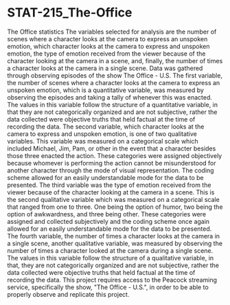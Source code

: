 # STAT-215_The-Office
The Office statistics
The variables selected for analysis are the number of scenes where a character looks at the camera to express an unspoken emotion, which character looks at the camera to express and unspoken emotion, the type of emotion received from the viewer because of the character looking at the camera in a scene, and, finally, the number of times a character looks at the camera in a single scene. Data was gathered through observing episodes of the show The Office - U.S.
The first variable, the number of scenes where a character looks at the camera to express an unspoken emotion, which is a quantitative variable, was measured by observing the episodes and taking a tally of whenever this was enacted. The values in this variable follow the structure of a quantitative variable, in that they are not categorically organized and are not subjective, rather the data collected were objective truths that held factual at the time of recording the data.
The second variable, which character looks at the camera to express and unspoken emotion, is one of two qualitative variables. This variable was measured on a categorical scale which included Michael, Jim, Pam, or other in the event that a character besides those three enacted the action. These categories were assigned objectively because whomever is performing the action cannot be misunderstood for another character through the mode of visual representation. The coding scheme allowed for an easily understandable mode for the data to be presented.
The third variable was the type of emotion received from the viewer because of the character looking at the camera in a scene. This is the second qualitative variable which was measured on a categorical scale that ranged from one to three. One being the option of humor, two being the option of awkwardness, and three being other. These categories were assigned and collected subjectively and the coding scheme once again allowed for an easily understandable mode for the data to be presented.
The fourth variable, the number of times a character looks at the camera in a single scene, another qualitative variable, was measured by observing the number of times a character looked at the camera during a single scene. The values in this variable follow the structure of a qualitative variable, in that, they are not categorically organized and are not subjective, rather the data collected were objective truths that held factual at the time of recording the data.
This project requires access to the Peacock streaming service, specifically the show, "The Office - U.S.", in order to be able to properly observe and replicate this project.
